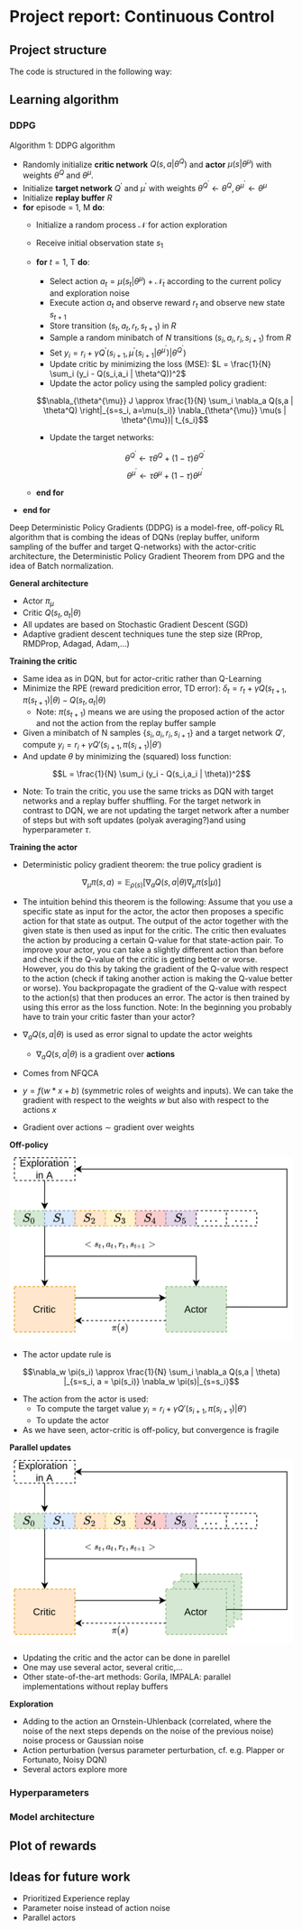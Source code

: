# Project report:  Continuous Control

## Project structure

The code is structured in the following way:


## Learning algorithm

### DDPG

Algorithm 1: DDPG algorithm

- Randomly initialize **critic network** $Q(s,a | \theta^Q)$ and **actor** $\mu(s | \theta^{\mu})$ with weights $\theta^{Q}$ and $\theta^{\mu}$.
- Initialize **target network** $Q^{'}$ and $\mu^{'}$ with weights $\theta^{Q^{'}} \leftarrow \theta^{Q}, \theta^{\mu^{'}} \leftarrow \theta^{\mu}$
- Initialize **replay buffer** $R$
- **for** episode = 1, M **do**:
    - Initialize a random process $\mathcal{N}$ for action exploration
    - Receive initial observation state $s_1$
    - **for** $t = 1$, T **do**:
        - Select action $a_t = \mu(s_t | \theta^{\mu}) + \mathcal{N}_t$ according to the current policy and exploration noise
        - Execute action $a_t$ and observe reward $r_t$ and observe new state $s_{t+1}$
        - Store transition $(s_t,a_t,r_t,s_{t+1})$ in $R$
        - Sample a random minibatch of $N$ transitions $(s_i,a_i,r_i,s_{i+1})$ from $R$
        - Set $y_i = r_i + \gamma Q^{'}(s_{i+1}, \mu^{'}(s_{i+1} | \theta^{\mu^{'}}) | \theta^{Q^{'}})$
        - Update critic by minimizing the loss (MSE): $L = \frac{1}{N} \sum_i (y_i - Q(s_i,a_i | \theta^Q))^2$
        - Update the actor policy using the sampled policy gradient:

        $$\nabla_{\theta^{\mu}} J \approx \frac{1}{N} \sum_i \nabla_a Q(s,a | \theta^Q) \right|_{s=s_i, a=\mu(s_i)} \nabla_{\theta^{\mu}} \mu(s | \theta^{\mu})| t_{s_i}$$ 

        - Update the target networks:

        $$\theta^{Q^{'}} \leftarrow \tau \theta^Q + (1 - \tau)\theta^{Q^{'}}$$
        $$\theta^{\mu^{'}} \leftarrow \tau \theta^{\mu} + (1 - \tau) \theta^{\mu^{'}}$$
    - **end for**
- **end for**








Deep Deterministic Policy Gradients (DDPG) is a model-free, off-policy RL algorithm that is combing the ideas of DQNs (replay buffer, uniform sampling of the buffer and target Q-networks) with the actor-critic architecture, the Deterministic Policy Gradient Theorem from DPG and the idea of Batch normalization.

**General architecture**


- Actor $\pi_{\mu}$ 
- Critic $Q(s_t, a_t | \theta)$
- All updates are based on Stochastic Gradient Descent (SGD)
- Adaptive gradient descent techniques tune the step size (RProp, RMDProp, Adagad, Adam,...)

**Training the critic**

- Same idea as in DQN, but for actor-critic rather than Q-Learning
- Minimize the RPE (reward predicition error, TD error): $\delta_t = r_t + \gamma Q(s_{t+1}, \pi(s_{t+1}) | \theta) - Q(s_t, a_t | \theta)$
    - Note: $\pi(s_{t+1})$ means we are using the proposed action of the actor and not the action from the replay buffer sample
- Given a minibatch of N samples $\{ s_i, a_i, r_i, s_{i+1}\}$ and a target network $Q'$, compute $y_i = r_i + \gamma Q'(s_{i+1}, \pi(s_{i+1})|\theta')$
- And update $\theta$ by minimizing the (squared) loss function:

$$L = \frac{1}{N} \sum_i (y_i - Q(s_i,a_i | \theta))^2$$

- Note: To train the critic, you use the same tricks as DQN with target networks and a replay buffer shuffling. For the target network in contrast to DQN, we are not updating the target network after a number of steps but with soft updates (polyak averaging?)and using hyperparameter $\tau$.


**Training the actor**

- Deterministic policy gradient theorem: the true policy gradient is

$$\nabla_{\mu} \pi(s,a) = \mathbb{E}_{\rho(s)} [\nabla_a Q(s,a | \theta) \nabla_\mu \pi(s | \mu)]$$

- The intuition behind this theorem is the following: Assume that you use a specific state as input for the actor, the actor then proposes a specific action for that state as output. The output of the actor together with the given state is then used as input for the critic. The critic then evaluates the action by producing a certain Q-value for that state-action pair. To improve your actor, you can take a slightly different action than before and check if the Q-value of the critic is getting better or worse. However, you do this by taking the gradient of the Q-value with respect to the action (check if taking another action is making the Q-value better or worse). You backpropagate the gradient of the Q-value with respect to the action(s) that then produces an error. The actor is then trained by using this error as the loss function. Note: In the beginning you probably have to train your critic faster than your actor?



- $\nabla_a Q(s,a | \theta)$ is used as error signal to update the actor weights
    - $\nabla_a Q(s,a | \theta)$ is a gradient over **actions**
- Comes from NFQCA
- $y = f(w * x + b)$ (symmetric roles of weights and inputs). We can take the gradient with respect to the weights $w$ but also with respect to the actions $x$
- Gradient over actions $\sim$ gradient over weights

**Off-policy**

![Exploration](img/ddpg_exploration_single_actor.png)


- The actor update rule is 

$$\nabla_w \pi(s_i) \approx \frac{1}{N} \sum_i \nabla_a Q(s,a | \theta) |_{s=s_i, a = \pi(s_i)} \nabla_w \pi(s)|_{s=s_i}$$
- The action from the actor is used:
    - To compute the target value $y_i = r_i + \gamma Q'(s_{i+1}, \pi(s_{i+1})| \theta')$
    - To update the actor
- As we have seen, actor-critic is off-policy, but convergence is fragile


**Parallel updates**

![Parallel updates](img/ddpg_exploration_multiple_actors.png)


- Updating the critic and the actor can be done in parellel
- One may use several actor, several critic,...
- Other state-of-the-art methods: Gorila, IMPALA: parallel implementations without replay buffers

**Exploration**

- Adding to the action an Ornstein-Uhlenback (correlated, where the noise of the next steps depends on the noise of the previous noise) noise process or Gaussian noise
- Action perturbation (versus parameter perturbation, cf. e.g. Plapper or Fortunato, Noisy DQN)
- Several actors explore more

### Hyperparameters


### Model architecture



## Plot of rewards


## Ideas for future work

- Prioritized Experience replay
- Parameter noise instead of action noise
- Parallel actors